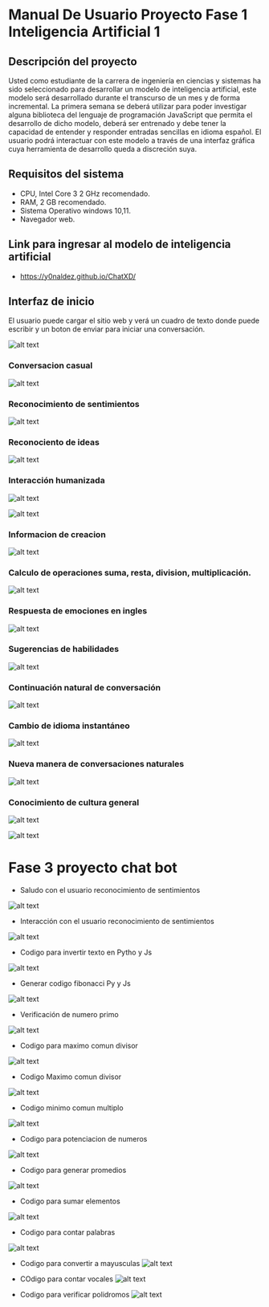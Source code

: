 # **Manual De Usuario Proyecto Fase 1 Inteligencia Artificial 1**



## **Descripción del proyecto**

Usted como estudiante de la carrera de ingeniería en ciencias y sistemas ha sido seleccionado
para desarrollar un modelo de inteligencia artificial, este modelo será desarrollado durante el
transcurso de un mes y de forma incremental. La primera semana se deberá utilizar para
poder investigar alguna biblioteca del lenguaje de programación JavaScript que permita el
desarrollo de dicho modelo, deberá ser entrenado y debe tener la capacidad de entender y
responder entradas sencillas en idioma español.
El usuario podrá interactuar con este modelo a través de una interfaz gráfica cuya herramienta
de desarrollo queda a discreción suya.


## **Requisitos del sistema**
- CPU, Intel Core 3  2 GHz recomendado.
- RAM, 2 GB recomendado. 
- Sistema Operativo windows 10,11.
- Navegador web.


## Link para ingresar al modelo de inteligencia artificial 

- https://y0naldez.github.io/ChatXD/

## Interfaz de inicio

El usuario puede cargar el sitio web y verá un cuadro de texto donde puede escribir y un boton de enviar para iniciar una conversación.

![alt text](1.png)


### Conversacion casual 
![alt text](2.png)

### Reconocimiento de sentimientos 
![alt text](3.png)


### Reconociento de ideas 
![alt text](4.png)

### Interacción humanizada

![alt text](5.png)


![alt text](image.png)

### Informacion de creacion 
![alt text](6.png)


### Calculo de operaciones suma, resta, division, multiplicación. 
![alt text](7.png)

### Respuesta de emociones en ingles

![alt text](10.png)

### Sugerencias de habilidades

![alt text](11.png)

### Continuación natural de conversación

![alt text](12.png)

### Cambio de idioma instantáneo

![alt text](13.png)

### Nueva manera de conversaciones naturales

![alt text](14.png)


### Conocimiento de cultura general
![alt text](8.png)

![alt text](9.png)



# Fase 3 proyecto chat bot

- Saludo con el usuario reconocimiento de sentimientos

![alt text](image.png)

- Interacción con el usuario reconocimiento de sentimientos

![alt text](image-1.png)

- Codigo para invertir texto en Pytho y Js

![alt text](image-2.png)

- Generar codigo fibonacci Py y Js 

![alt text](image-3.png)

- Verificación de numero primo 

![alt text](image-4.png)

- Codigo para maximo comun divisor 

![alt text](image-5.png)

- Codigo Maximo comun divisor

![alt text](image-6.png)

- Codigo minimo comun multiplo 

![alt text](image-7.png)

- Codigo para potenciacion de numeros 

![alt text](image-8.png)

- Codigo para generar promedios 

![alt text](image-9.png)

- Codigo para sumar elementos 

![alt text](image-10.png)

- Codigo para contar palabras 

![alt text](image-11.png)

- Codigo para convertir a mayusculas 
![alt text](image-12.png)

- COdigo para contar vocales 
![alt text](image-13.png)

- Codigo para verificar polidromos 
![alt text](image-14.png)
